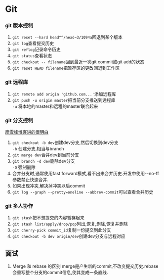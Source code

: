 # Git

### git 版本控制
1. `git reset --hard head^^/head~3/1094a`回退到某个版本
2. `git log`查看提交历史
3. `git reflog`记录命令历史
4. `git status`查看状态
5. `git checkout -- filename`回到最近一次git commit或git add的状态
6. `git reset HEAD filename`把暂存区的更改回退到工作区

### git 远程库
1. `git remote add origin 'github.com...'`添加远程库
2. `git push -u origin master`把当前分支推送到远程库  
   `-u` 将本地的master和远程的master联合起来

### git 分支控制

[廖雪峰博客讲的很明白](https://www.liaoxuefeng.com/wiki/896043488029600/900003767775424)

1. `git checkout -b dev`创建dev分支,然后切换到dev分支  
    `-b` 创建分支,相当与branch
2. `git merge dev`合并dev到当前分支
3. `git branch -d dev`删除dev分支  
    `-D` 强制删除
4. 合并分支时,通常使用fast forward模式,看不出来合并历史.开发中使用--no-ff参数禁止快速合并.
5. 如果出现冲突,解决掉冲突以后commit
6. `git log --graph --pretty=oneline --abbrev-commit`可以查看合并历史

### git 多人协作
1. `git stash`把不想提交的内容暂存起来
2. `git stash list/apply/drop/pop`列出,恢复,删除,恢复并删除
3. `git cherry-pick commit_id`复制一份提交到此分支
4. `git checkout -b dev origin/dev`创建dev分支与远程对应

## 面试

1. Merge 和 rebase 的区别
    merge是产生新的commit,不改变提交历史.rebase会重写整个分支的commit信息,使其变成一条直线.